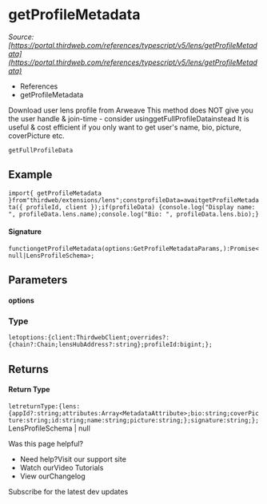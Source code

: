 # getProfileMetadata

*Source: [https://portal.thirdweb.com/references/typescript/v5/lens/getProfileMetadata](https://portal.thirdweb.com/references/typescript/v5/lens/getProfileMetadata)*

* References
* getProfileMetadata

Download user lens profile from Arweave
This method does NOT give you the user handle & join-time - consider usinggetFullProfileDatainstead
It is useful & cost efficient if you only want to get user's name, bio, picture, coverPicture etc.

`getFullProfileData`
## Example

`import{ getProfileMetadata }from"thirdweb/extensions/lens";constprofileData=awaitgetProfileMetadata({ profileId, client });if(profileData) {console.log("Display name: ", profileData.lens.name);console.log("Bio: ", profileData.lens.bio);}`
#### Signature

`functiongetProfileMetadata(options:GetProfileMetadataParams,):Promise<null|LensProfileSchema>;`
## Parameters

#### options

### Type

`letoptions:{client:ThirdwebClient;overrides?:{chain?:Chain;lensHubAddress?:string};profileId:bigint;};`
## Returns

#### Return Type

`letreturnType:{lens:{appId?:string;attributes:Array<MetadataAttribute>;bio:string;coverPicture:string;id:string;name:string;picture:string;};signature:string;};`LensProfileSchema | null

Was this page helpful?

* Need help?Visit our support site
* Watch ourVideo Tutorials
* View ourChangelog

Subscribe for the latest dev updates

